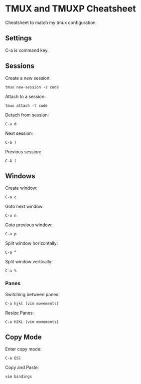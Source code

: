 # TMUX and TMUXP Cheatsheet
Cheatsheet to match my tmux configuration. 

## Settings
C-a is command key.

## Sessions
Create a new session:

    tmux new-session -s code

Attach to a session:

    tmux attach -t code
Detach from session:

    C-a d
Next session:

    C-a )
Previous session:

    C-A (

## Windows
Create window: 

    C-a c
Goto next window: 

    C-a n
Goto previous window:

    C-a p

Split window horizontally: 

    C-a “

Split window vertically:

    C-a %

### Panes
Switching between panes: 

    C-a hjkl (vim movements)

Resize Panes: 

    C-a HJKL (vim movements)

## Copy Mode
Enter copy mode:

    C-a ESC
Copy and Paste: 

    vim bindings



